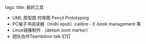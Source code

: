 tags: 
title: 我的工具

+ UML 原型图 时序图 Pencil Prototyping
+ PC电子书阅读器（mobi epub）calibre - E-book management 等
+ Linux镜像制作 （deepin boot marker）
+ 团队协作Teambition talk 钉钉